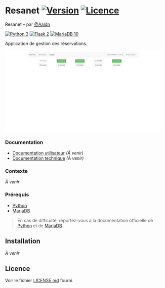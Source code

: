 Resanet [![Version](https://img.shields.io/badge/version-1.0.0-2fba00.svg?style=flat-square)](#readme) [![Licence](https://img.shields.io/badge/licence-MIT-2fba00.svg?style=flat-square)](https://github.com/Aaldn/Resanet/blob/master/LICENSE.md)
========================

Resanet – par [@Aaldn](https://github.com/Aaldn)

[![Python 3](https://img.shields.io/badge/Python-3.10-3775ab.svg?style=flat-square&logo=python&logoColor=ffffff)](https://www.python.org/) [![Flask 2](https://img.shields.io/badge/Flask-2.0-ffffff.svg?style=flat-square&logo=flask)](https://flask.palletsprojects.com/en/2.0.x/) [![MariaDB 10](https://img.shields.io/badge/MariaDB-10.3-c0765a.svg?style=flat-square&logo=mariadb)](https://mariadb.org/)

Application de gestion des réservations.

<img src="screenshots/resanet.png"></img>

### Documentation

  * [Documentation utilisateur](docs/Documentation-Utilisateur.pdf) _(À venir)_
  * [Documentation technique](docs/Documentation-Technique.pdf) _(À venir)_

### Contexte

_À venir_

### Prérequis

  * [Python](https://www.python.org/downloads/)
  * [MariaDB](https://mariadb.org/download/?t=mariadb&o=true&p=mariadb&r=10.3.31&os=Linux&cpu=x86_64&i=systemd)

> En cas de difficulté, reportez-vous à la documentation officielle de [Python](https://docs.python.org/3/) et de [MariaDB](https://mariadb.com/kb/en/documentation/).

## Installation

_À venir_

## Licence

Voir le fichier [LICENSE.md](https://github.com/Aaldn/Resanet/blob/master/LICENSE.md) fourni.